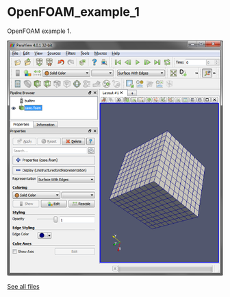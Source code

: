 # OpenFOAM_example_1

OpenFOAM example 1.

![OpenFoamExample1.png](OpenFoamExample1.png)

[See all files](OpenFoamExample1.htm)